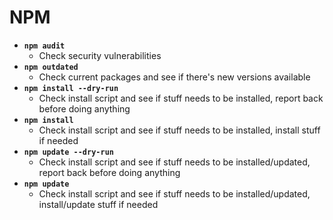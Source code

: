 # NPM

* **`npm audit`**
  * Check security vulnerabilities
* **`npm outdated`**
  * Check current packages and see if there's new versions available
* **`npm install --dry-run`**
  * Check install script and see if stuff needs to be installed, report back before doing anything
* **`npm install`**
  * Check install script and see if stuff needs to be installed, install stuff if needed
* **`npm update --dry-run`**
  * Check install script and see if stuff needs to be installed/updated, report back before doing anything
* **`npm update`**
  * Check install script and see if stuff needs to be installed/updated, install/update stuff if needed
